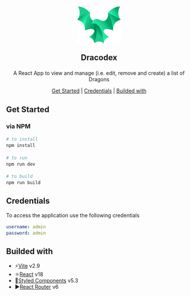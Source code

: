 <h2 align="center">
  <br>
  <img
    src="./src/assets/logo.svg"
    style="height: 100px"
  >
  <p>Dracodex</p>
</h2>

<p align="center">
  A React App to view and manage (i.e. edit, remove and create) a list of Dragons 
</p>

<p align="center">
  <a href="#get-started">Get Started</a> |
  <a href="#credentials">Credentials</a> |
  <a href="#builded-with">Builded with</a>
</p>

## Get Started

### via NPM

```bash
# to install
npm install

# to run
npm run dev

# to build
npm run build
```

## Credentials

To access the application use the following credentials

```yaml
username: admin
password: admin
```

## Builded with

- ⚡️[Vite](https://vitejs.dev/) v2.9
- ⚛️[React](https://reactjs.org/) v18
- 💅[Styled Components](https://styled-components.com/) v5.3
- ▶️[React Router](https://reactrouter.com/) v6
